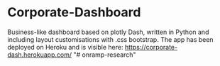 # Corporate-Dashboard
Business-like dashboard based on plotly Dash, written in Python and including layout customisations with .css bootstrap.
The app has been deployed on Heroku and is visible here: https://corporate-dash.herokuapp.com/
"# onramp-research" 
